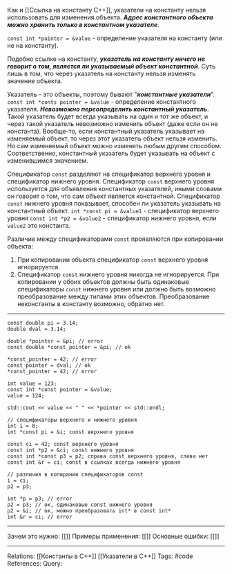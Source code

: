 Как и [[Ссылка на константу C++]], указатели на константу нельзя использовать для изменения объекта. ***Адрес константного объекта можно хранить только в константном указателе***. 

`const int *pointer = &value` - определение указателя на константу (или не на константу). 

Подобно ссылке на константу, ***указатель на константу ничего не говорит о том, является ли указываемый объект константной***. Суть лишь в том, что через указатель на константу нельзя изменять значение объекта. 

Указатель - это объекты, поэтому бывают "***константные указатели***". 
`const int *conts pointer = &value` - определение константного указателя. 
***Невозможно переопределить константный указатель***. Такой указатель будет всегда указывать на один и тот же объект, и через такой указатель невозможно изменить объект (даже если он не константа). Вообще-то, если константный указатель указывает на изменяемый объект, то через этот указатель объект нельзя изменить. Но сам изменяемый объект можно изменять любым другим способом. Соответственно, константный указатель будет указывать на объект с изменившимся значением. 

Спецификатор `const` разделяют на спецификатор верхнего уровня и спецификатор нижнего уровня. Спецификатор `const` верхнего уровня используется для объявления константных указателей, иными словами он говорит о том, что сам объект является константной. Спецификатор `const` нижнего уровня показывает, способен ли указатель указывать на константный объект. 
`int *const pi = &value1` - спецификатор верхнего уровня
`const int *p2 = &value2` - спецификатор нижнего уровня, если `value2` это константа. 

Различие между спецификаторами `const` проявляются при копировании объекта:
1. При копировании объекта спецификатор `const` верхнего уровня игнорируется. 
2. Спецификатор `const` нижнего уровня никогда не игнорируется. При копировании у обоих объектов должны быть одинаковые спецификаторы `const` нижнего уровня или должно быть возможно преобразование между типами этих объектов. Преобразование неконстанты в константу возможно, обратно нет.

___
```
const double pi = 3.14;
double dval = 3.14;

double *pointer = &pi; // error
const double *const_pointer = &pi; // ok

*const_pointer = 42; // error
const_pointer = dval; // ok
*const_pointer = 42; // error

int value = 123;
const int *const pointer = &value;
value = 124;

std::cout << value << " " << *pointer << std::endl;

// спецификаторы верхнего и нижнего уровня
int i = 0;
int *const pi = &i; const верхнего уровня

const ci = 42; const верхнего уровня
const int *p2 = &ci; const нижнего уровня
const int *const p3 = p2; справа const верхнего уровня, слева нет
const int &r = ci; const в ссылках всегда нижнего уровня

// различия в копирании спецификаторов const
i = ci;
p2 = p3; 

int *p = p3; // error
p2 = p3; // ок, одинаковые const нижнего уровня
p2 = &i; // ок, можно преобразовать int* в const int*
int &r = ci; // error

```
___
Зачем это нужно: [[]] 
Примеры применения: [[]] 
Основные ошибки: [[]]
___
Relations: [[Константы в C++]] [[Указатели в C++]] 
Tags: #code
References: 
Query: 